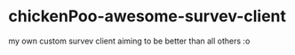 # chickenPoo-awesome-survev-client
my own custom survev client aiming to be better than all others :o
